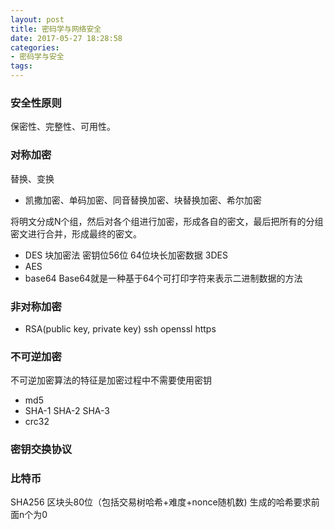 ```yaml
---
layout: post
title: 密码学与网络安全
date: 2017-05-27 18:28:58
categories:
- 密码学与安全
tags:
---
```


### 安全性原则

保密性、完整性、可用性。

### 对称加密

替换、变换

- 凯撒加密、单码加密、同音替换加密、块替换加密、希尔加密

将明文分成N个组，然后对各个组进行加密，形成各自的密文，最后把所有的分组密文进行合并，形成最终的密文。

- DES 块加密法 密钥位56位 64位块长加密数据  3DES
- AES 
- base64 Base64就是一种基于64个可打印字符来表示二进制数据的方法

### 非对称加密


- RSA(public key, private key) ssh openssl https

### 不可逆加密

不可逆加密算法的特征是加密过程中不需要使用密钥

- md5 
- SHA-1 SHA-2 SHA-3
- crc32

### 密钥交换协议

### 比特币

SHA256 区块头80位（包括交易树哈希+难度+nonce随机数) 生成的哈希要求前面n个为0